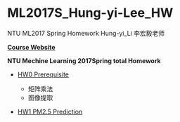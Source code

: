 # ML2017S_Hung-yi-Lee_HW
NTU ML2017 Spring  Homework Hung-yi_Li 李宏毅老师

[**Course Website**](http://speech.ee.ntu.edu.tw/~tlkagk/courses_ML17.html "NTU ML17S")


**NTU Mechine Learning 2017Spring total Homework** 

- [HW0 Prerequisite](https://github.com/maplezzz/ML2017S_Hung-yi-Lee_HW/tree/master/HW0)
  - 矩阵乘法  
  - 图像提取  
  
  
- [HW1 PM2.5 Prediction](https://github.com/maplezzz/ML2017S_Hung-yi-Lee_HW/tree/master/HW1)
